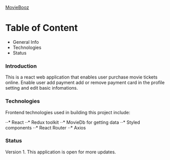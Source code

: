 [MovieBooz](https://movieboomz.netlify.app/)

# Table of Content

- General Info
- Technologies
- Status

### Introduction

This is a react web application that enables user purchase movie tickets online.
Enable user add payment add or remove payment card in the profile setting and edit basic infomations.

### Technologies

Frontend technologies used in building this project include:

⋅⋅* React
⋅⋅* Redux toolkit
⋅⋅* MovieDb for getting data
⋅⋅* Styled components
⋅⋅\* React Router
⋅⋅\* Axios

### Status

Version 1.
This application is open for more updates.
